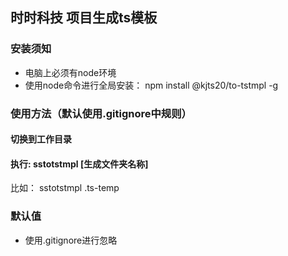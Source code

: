 ## 时时科技 项目生成ts模板
### 安装须知
- 电脑上必须有node环境
- 使用node命令进行全局安装： npm install @kjts20/to-tstmpl -g

### 使用方法（默认使用.gitignore中规则）
#### 切换到工作目录
#### 执行: sstotstmpl [生成文件夹名称]
比如： sstotstmpl .ts-temp

### 默认值
- 使用.gitignore进行忽略

